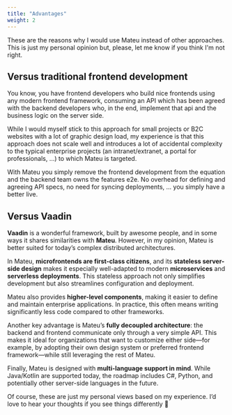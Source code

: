 ```yaml
---
title: "Advantages"
weight: 2
---
```


These are the reasons why I would use Mateu instead of other approaches. This is just my personal opinion but, please, let me know if you think I'm not right.

## Versus traditional frontend development

You know, you have frontend developers who build nice frontends using any modern frontend framework, consuming an API which has been agreed with the backend developers who, in the end, implement that api and the business logic on the server side.

While I would myself stick to this approach for small projects or B2C websites with a lot of graphic design load, my experience is that this approach does not scale well and introduces a lot of accidental complexity to the typical enterprise projects (an intranet/extranet, a portal for professionals, ...) to which Mateu is targeted.

With Mateu you simply remove the frontend development from the equation and the backend team owns the features e2e. No overhead for defining and agreeing API specs, no need for syncing deployments, ... you simply have a better live. 

## Versus Vaadin

**Vaadin** is a wonderful framework, built by awesome people, and in some ways it shares similarities with **Mateu**. However, in my opinion, Mateu is better suited for today’s complex distributed architectures.

In Mateu, **microfrontends are first-class citizens**, and its **stateless server-side design** makes it especially well-adapted to modern **microservices** and **serverless deployments**. This stateless approach not only simplifies development but also streamlines configuration and deployment.

Mateu also provides **higher-level components**, making it easier to define and maintain enterprise applications. In practice, this often means writing significantly less code compared to other frameworks.

Another key advantage is Mateu’s **fully decoupled architecture**: the backend and frontend communicate only through a very simple API. This makes it ideal for organizations that want to customize either side—for example, by adopting their own design system or preferred frontend framework—while still leveraging the rest of Mateu.

Finally, Mateu is designed with **multi-language support in mind**. While Java/Kotlin are supported today, the roadmap includes C#, Python, and potentially other server-side languages in the future.

Of course, these are just my personal views based on my experience. I’d love to hear your thoughts if you see things differently 🙂  


